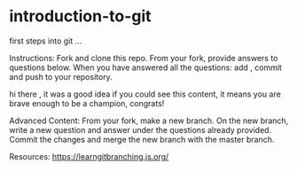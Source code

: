 # introduction-to-git

first steps into git ...

Instructions:
Fork and clone this repo. From your fork, provide answers to questions below. When you have answered all the questions: add , commit and push to your repository.
 

hi there , it was a good idea 
if you could see  this content, it means you are brave enough to be a champion, congrats! 

Advanced Content:
From your fork, make a new branch. On the new branch, write a new question and answer under the questions already provided. Commit the changes and merge the new branch with the master branch.

Resources:
https://learngitbranching.js.org/
